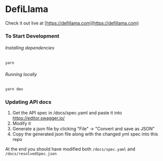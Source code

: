# DefiLlama

Check it out live at [https://defillama.com](https://defillama.com)

### To Start Development

###### Installing dependencies

```bash
yarn
```

###### Running locally  

```bash
yarn dev
```

### Updating API docs

1. Get the API spec in /docs/spec.yaml and paste it into https://editor.swagger.io/
2. Modify it
3. Generate a json file by clicking "File" -> "Convert and save as JSON"
4. Copy the generated json file along with the changed yml spec into this repo

At the end you should have modified both `/docs/spec.yaml` and `/docs/resolvedSpec.json`
